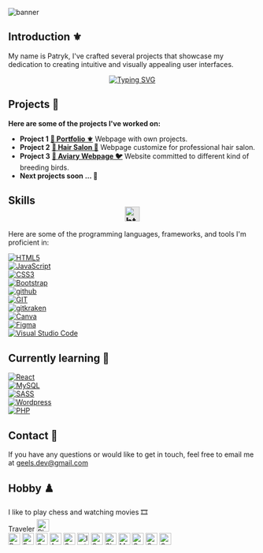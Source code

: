 ![banner](https://github.com/Pszkudlarek07/Pszkudlarek07/assets/143716328/480130e6-fbaf-424c-8130-a792e8c39d58)



## Introduction ⚜️

My name is Patryk, I've crafted several projects that showcase my dedication to creating intuitive and visually appealing user interfaces.

<p align="center">
  <a href="https://github.com/Pszkudlarek07"><img src="https://readme-typing-svg.demolab.com?font=Fira+Code&pause=1000&color=d0bfff&background=21252900&center=true&vCenter=true&random=false&width=435&lines=Aspiring+frontend+developer+%F0%9F%92%BB;Always+learning+new+things+%F0%9F%8C%B1" alt="Typing SVG" /></a>
</p>

## Projects 💼

**Here are some of the projects I've worked on:**

-  **Project 1**   [**🔗 Portfolio  ⚜️**](http://geels.ovh) Webpage with own projects.  
-  **Project 2**   [**🔗 Hair Salon  🪮**](https://spectrum-salon.netlify.app/) Webpage customize for professional hair salon. 
-  **Project 3**   [**🔗 Aviary Webpage 🐦**](https://wolieramariusza.pl) Website committed to different kind of breeding birds. 
-  **Next projects soon ... 🚀**

## Skills  <img style="display: block;-webkit-user-select: none;margin: auto;background-color: hsl(0, 0%, 90%);" src="https://user-images.githubusercontent.com/74038190/212284087-bbe7e430-757e-4901-90bf-4cd2ce3e1852.gif" height="30" alt="html tags" >

Here are some of the programming languages, frameworks, and tools I'm proficient in:


<div> <a href="https://developer.mozilla.org/en-US/docs/Web/HTML" rel="nofollow"><img src="https://camo.githubusercontent.com/5e7e215d9ff3a7c2e96d09232c11b2205565c841d1129dd2185ebd967284121f/68747470733a2f2f696d672e736869656c64732e696f2f62616467652f68746d6c352d2532334533344632362e7376673f7374796c653d666f722d7468652d6261646765266c6f676f3d68746d6c35266c6f676f436f6c6f723d7768697465" alt="HTML5" data-canonical-src="https://img.shields.io/badge/html5-%23E34F26.svg?style=for-the-badge&amp;logo=html5&amp;logoColor=white" style="max-width: 100%;"></a>
</div>



<div>
<a href="https://developer.mozilla.org/en-US/docs/Web/JavaScript" rel="nofollow"><img src="https://camo.githubusercontent.com/53ec2e58e03ba275d9b3a386abd96a243cf744a1a7121bdf8262fc8ae6ebc335/68747470733a2f2f696d672e736869656c64732e696f2f62616467652f6a6176617363726970742d2532333332333333302e7376673f7374796c653d666f722d7468652d6261646765266c6f676f3d6a617661736372697074266c6f676f436f6c6f723d253233463744463145" alt="JavaScript" data-canonical-src="https://img.shields.io/badge/javascript-%23323330.svg?style=for-the-badge&amp;logo=javascript&amp;logoColor=%23F7DF1E" style="max-width: 100%;"></a>
  </div>

<div>    
<a href="https://developer.mozilla.org/en-US/docs/Web/CSS" rel="nofollow"><img src="https://camo.githubusercontent.com/6531a4161596e3d9fdab3d0499a7b7ce5c5c8b568be219f3e9707af042e575d2/68747470733a2f2f696d672e736869656c64732e696f2f62616467652f637373332d2532333135373242362e7376673f7374796c653d666f722d7468652d6261646765266c6f676f3d63737333266c6f676f436f6c6f723d7768697465" alt="CSS3" data-canonical-src="https://img.shields.io/badge/css3-%231572B6.svg?style=for-the-badge&amp;logo=css3&amp;logoColor=white" style="max-width: 100%;"></a>
</div>

<div>
<a href="https://getbootstrap.com" rel="nofollow"><img src="https://camo.githubusercontent.com/c402bd25609922ab7160b91524aeb125a2e664070816aeb6dd66af9c41f70087/68747470733a2f2f696d672e736869656c64732e696f2f62616467652f426f6f7473747261702d3536334437433f7374796c653d666f722d7468652d6261646765266c6f676f3d626f6f747374726170266c6f676f436f6c6f723d7768697465" alt="Bootstrap" data-canonical-src="https://img.shields.io/badge/Bootstrap-563D7C?style=for-the-badge&amp;logo=bootstrap&amp;logoColor=white" style="max-width: 100%;"></a>
</div>

<div>
<a href="https://github.com/pszkudlarek07">
<img src="https://camo.githubusercontent.com/ef2af735ea75bdfcb89f8a1e28b63b7b9cd7c37c70d05aec837407d79877d30f/68747470733a2f2f696d672e736869656c64732e696f2f62616467652f6769746875622d2532333430343034302e7376673f267374796c653d666f722d7468652d6261646765266c6f676f3d676974687562266c6f676f436f6c6f723d7768697465" alt="github" data-canonical-src="https://img.shields.io/badge/github-%23404040.svg?&amp;style=for-the-badge&amp;logo=github&amp;logoColor=white" style="max-width: 100%;">
</a>
</div>

<div>
<a href="https://git-scm.com/" rel="nofollow">
  <img  src="https://img.shields.io/badge/git-%23F05033.svg?style=for-the-badge&logo=git&logoColor=white" alt="GIT"  style="max-width: 100%;" >  
</a>
</div>

<div>
<a href="https://https://www.gitkraken.com//" rel="nofollow">
  <img  src="https://img.shields.io/badge/GitKraken-179287?style=for-the-badge&logo=GitKraken&logoColor=white" alt="gitkraken"  style="max-width: 100%;" >  
</a>
</div>



<div>
<a href="https://www.canva.com" rel="nofollow"><img src="https://camo.githubusercontent.com/9b0fee2fa46ec8c9aad0b8f58b6f99b3e029ae4bf65a3be6f25433d72a069213/68747470733a2f2f696d672e736869656c64732e696f2f62616467652f43616e76612d2532333030433443432e7376673f7374796c653d666f722d7468652d6261646765266c6f676f3d43616e7661266c6f676f436f6c6f723d7768697465" alt="Canva" data-canonical-src="https://img.shields.io/badge/Canva-%2300C4CC.svg?style=for-the-badge&amp;logo=Canva&amp;logoColor=white" style="max-width: 100%;"></a>
</div>

<div>
<a href="https://www.figma.com/" rel="nofollow">
  <img  src="https://img.shields.io/badge/Figma-F24E1E?style=for-the-badge&logo=figma&logoColor=white" alt="Figma"  style="max-width: 100%;" >  
</a>
  
</div>

<div>
<a href="https://code.visualstudio.com/" rel="nofollow">
  <img  src="https://img.shields.io/badge/Visual%20Studio%20Code-0078d7.svg?style=for-the-badge&logo=visual-studio-code&logoColor=white" alt="Visual Studio Code"  style="max-width: 100%;" >  
</a>
  
</div>

## Currently learning 🌱

<div>
<a href="https://react.dev/" rel="nofollow">
  <img  src="https://img.shields.io/badge/React-20232A?style=for-the-badge&logo=react&logoColor=61DAFB" alt="React"  style="max-width: 100%;" >  
</a>
  
</div>

<div>
<a href="https://www.mysql.com/" rel="nofollow">
  <img  src="https://img.shields.io/badge/MySQL-005C84?style=for-the-badge&logo=mysql&logoColor=white" alt="MySQL"  style="max-width: 100%;" >  
</a>
  
</div>

<div>
<a href="https://sass-lang.com/" rel="nofollow">
  <img  src="https://img.shields.io/badge/Sass-CC6699?style=for-the-badge&logo=sass&logoColor=white" alt="SASS"  style="max-width: 100%;" >  
</a>
  
</div>
<div>
<a href="https://wordpress.com/?aff=49606&url=https://wordpress.com/create/%3Fgad_source%3D1&gclid=CjwKCAiAt5euBhB9EiwAdkXWO3VpC6s2Bu8mImKtyqYdreOCFngcZsVG8sFAuHGEBuRO_n8RlYHPgRoCpEAQAvD_BwE" rel="nofollow">
  <img  src="https://img.shields.io/badge/Wordpress-21759B?style=for-the-badge&logo=wordpress&logoColor=white" alt="Wordpress"  style="max-width: 100%;" >  
</a>
  
</div>
<div>
<a href="https://www.php.net/" rel="nofollow">
  <img  src="https://img.shields.io/badge/PHP-777BB4?style=for-the-badge&logo=php&logoColor=white " alt="PHP"  style="max-width: 100%;" >  
</a>
  
</div>



## Contact 📩

If you have any questions or would like to get in touch, feel free to email me at geels.dev@gmail.com 

## Hobby ♟️ 
<div> I like to play chess and watching movies 🎞️</div>

<div> Traveler <img src="https://raw.githubusercontent.com/Tarikul-Islam-Anik/Animated-Fluent-Emojis/master/Emojis/Travel%20and%20places/Airplane%20Arrival.png" alt="Plane" width="25" height="25" />
  
<div>
  <img src="https://hatscripts.github.io/circle-flags/flags/pl.svg" width="24" alt="Poland flag"> 
  <img src="https://hatscripts.github.io/circle-flags/flags/fr.svg" width="24" alt="France flag">    
  <img src="https://hatscripts.github.io/circle-flags/flags/uk.svg" width="24" alt="Great Britain flag">    
  <img src="https://hatscripts.github.io/circle-flags/flags/at.svg" width="24" alt="Austria flag">    
  <img src="https://hatscripts.github.io/circle-flags/flags/de.svg" width="24" alt="Germany flag">    
  <img src="https://hatscripts.github.io/circle-flags/flags/it.svg" width="24" alt="Italy flag" >
  <img src="https://hatscripts.github.io/circle-flags/flags/hr.svg" width="24" alt="Croatia flag" >   
  <img src="https://hatscripts.github.io/circle-flags/flags/si.svg" width="24" alt="Slovenia flag" >   
  <img src="https://hatscripts.github.io/circle-flags/flags/mc.svg" width="24" alt="Monaco flag" >  
  <img src="https://hatscripts.github.io/circle-flags/flags/gr.svg" width="24" alt="Grecce flag" >    
  <img src="https://hatscripts.github.io/circle-flags/flags/cy.svg" width="24" alt="Cyprus flag" >    
  <img src="https://hatscripts.github.io/circle-flags/flags/cz.svg" width="24" alt="Czech Republick flag" >
</div>




